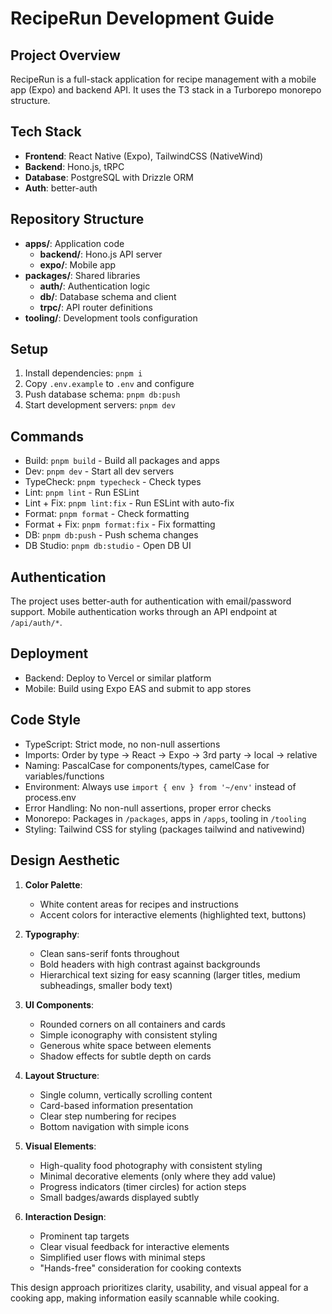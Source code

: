 # RecipeRun Development Guide

## Project Overview
RecipeRun is a full-stack application for recipe management with a mobile app (Expo) and backend API. It uses the T3 stack in a Turborepo monorepo structure.

## Tech Stack
- **Frontend**: React Native (Expo), TailwindCSS (NativeWind)
- **Backend**: Hono.js, tRPC
- **Database**: PostgreSQL with Drizzle ORM
- **Auth**: better-auth

## Repository Structure
- **apps/**: Application code
  - **backend/**: Hono.js API server
  - **expo/**: Mobile app
- **packages/**: Shared libraries
  - **auth/**: Authentication logic
  - **db/**: Database schema and client
  - **trpc/**: API router definitions
- **tooling/**: Development tools configuration

## Setup
1. Install dependencies: `pnpm i`
2. Copy `.env.example` to `.env` and configure
3. Push database schema: `pnpm db:push`
4. Start development servers: `pnpm dev`

## Commands
- Build: `pnpm build` - Build all packages and apps
- Dev: `pnpm dev` - Start all dev servers
- TypeCheck: `pnpm typecheck` - Check types
- Lint: `pnpm lint` - Run ESLint
- Lint + Fix: `pnpm lint:fix` - Run ESLint with auto-fix
- Format: `pnpm format` - Check formatting
- Format + Fix: `pnpm format:fix` - Fix formatting
- DB: `pnpm db:push` - Push schema changes
- DB Studio: `pnpm db:studio` - Open DB UI

## Authentication
The project uses better-auth for authentication with email/password support. Mobile authentication works through an API endpoint at `/api/auth/*`.

## Deployment
- Backend: Deploy to Vercel or similar platform
- Mobile: Build using Expo EAS and submit to app stores

## Code Style
- TypeScript: Strict mode, no non-null assertions
- Imports: Order by type → React → Expo → 3rd party → local → relative
- Naming: PascalCase for components/types, camelCase for variables/functions
- Environment: Always use `import { env } from '~/env'` instead of process.env
- Error Handling: No non-null assertions, proper error checks
- Monorepo: Packages in `/packages`, apps in `/apps`, tooling in `/tooling`
- Styling: Tailwind CSS for styling (packages tailwind and nativewind)

## Design Aesthetic

1. **Color Palette**: 
   - White content areas for recipes and instructions
   - Accent colors for interactive elements (highlighted text, buttons)

2. **Typography**:
   - Clean sans-serif fonts throughout
   - Bold headers with high contrast against backgrounds
   - Hierarchical text sizing for easy scanning (larger titles, medium subheadings, smaller body text)

3. **UI Components**:
   - Rounded corners on all containers and cards
   - Simple iconography with consistent styling
   - Generous white space between elements
   - Shadow effects for subtle depth on cards

4. **Layout Structure**:
   - Single column, vertically scrolling content
   - Card-based information presentation
   - Clear step numbering for recipes
   - Bottom navigation with simple icons

5. **Visual Elements**:
   - High-quality food photography with consistent styling
   - Minimal decorative elements (only where they add value)
   - Progress indicators (timer circles) for action steps
   - Small badges/awards displayed subtly

6. **Interaction Design**:
   - Prominent tap targets
   - Clear visual feedback for interactive elements
   - Simplified user flows with minimal steps
   - "Hands-free" consideration for cooking contexts

This design approach prioritizes clarity, usability, and visual appeal for a cooking app, making information easily scannable while cooking.